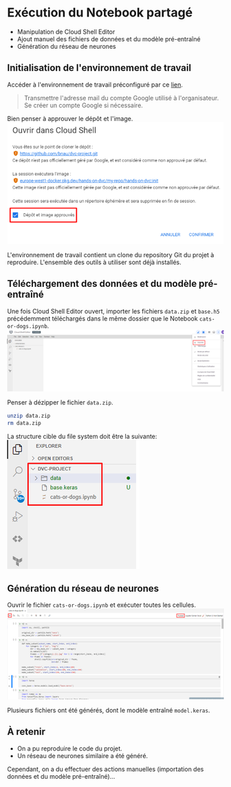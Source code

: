 # Exécution du Notebook partagé

* Manipulation de Cloud Shell Editor
* Ajout manuel des fichiers de données et du modèle pré-entraîné
* Génération du réseau de neurones

## Initialisation de l'environnement de travail

Accéder à l'environnement de travail préconfiguré par ce [lien](https://shell.cloud.google.com/cloudshell/editor?ephemeral=false).

> Transmettre l'adresse mail du compte Google utilisé à l'organisateur.
> Se créer un compte Google si nécessaire.

Bien penser à approuver le dépôt et l'image.
![screenshot_approve](./assets/01.approve.png)

L'environnement de travail contient un clone du repository Git du projet à reproduire.
L'ensemble des outils à utiliser sont déjà installés.

## Téléchargement des données et du modèle pré-entraîné

Une fois Cloud Shell Editor ouvert, importer les fichiers `data.zip` et `base.h5` précédemment téléchargés
dans le même dossier que le Notebook `cats-or-dogs.ipynb`.
![screenshot_import](./assets/01.import.png)

Penser à dézipper le fichier `data.zip`.
```bash
unzip data.zip
rm data.zip
```

La structure cible du file system doit être la suivante:
![screenshot_fs](./assets/01.fs.png)


## Génération du réseau de neurones

Ouvrir le fichier `cats-or-dogs.ipynb` et exécuter toutes les cellules.
![screenshot_exec_cells](./assets/01.exec_cells.png)

Plusieurs fichiers ont été générés, dont le modèle entraîné `model.keras`.

## À retenir

* On a pu reproduire le code du projet.
* Un réseau de neurones similaire a été généré.

Cependant, on a du effectuer des actions manuelles (importation des données et du modèle pré-entraîné)...
